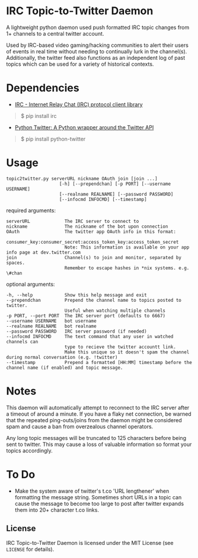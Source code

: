 IRC Topic-to-Twitter Daemon
====================================

A lightweight python daemon used push formatted IRC topic changes from 1+ channels to a central twitter account.

Used by IRC-based video gaming/hacking communities to alert their users of events in real time without needing to continually lurk in the channel(s). Additionally, the twitter feed also functions as an independent log of past topics which can be used for a variety of historical contexts.

Dependencies
====

 * [IRC - Internet Relay Chat (IRC) protocol client library](https://bitbucket.org/jaraco/irc)
>$ pip install irc

 * [Python Twitter: A Python wrapper around the Twitter API](https://code.google.com/p/python-twitter/)
>$ pip install python-twitter

Usage
====

    topic2twitter.py serverURL nickname OAuth join [join ...]
                        [-h] [--prependchan] [-p PORT] [--username USERNAME]
                        [--realname REALNAME] [--password PASSWORD]
                        [--infocmd INFOCMD] [--timestamp]

required arguments:

    serverURL             The IRC server to connect to
    nickname              The nickname of the bot upon connection
    OAuth                 The twitter app OAuth info in this format: 
                          consumer_key:consumer_secret:access_token_key:access_token_secret
                          Note: This information is available on your app info page at dev.twitter.com
    join                  Channel(s) to join and monitor, separated by spaces.
                          Remember to escape hashes in *nix systems. e.g. \#chan

optional arguments:

    -h, --help            Show this help message and exit
    --prependchan         Prepend the channel name to topics posted to twitter.
                          Useful when watching multiple channels
    -p PORT, --port PORT  The IRC server port (defaults to 6667)
    --username USERNAME   bot username
    --realname REALNAME   bot realname
    --password PASSWORD   IRC server password (if needed)
    --infocmd INFOCMD     The text command that any user in watched channels can
                          type to recieve the twitter accountt link.
                          Make this unique so it doesn't spam the channel during normal conversation (e.g. !twitter)
    --timestamp           Prepend a formatted [HH:MM] timestamp before the channel name (if enabled) and topic message.

                        
 
Notes
====
This daemon will automatically attempt to reconnect to the IRC server after a timeout of around a minute. If you have a flaky net connection, be warned that the repeated ping-outs/joins from the daemon might be considered spam and cause a ban from overzealous channel operators.

Any long topic messages will be truncated to 125 characters before being sent to twitter. This may cause a loss of valuable information so format your topics accordingly. 

To Do
====

 * Make the system aware of twitter's t.co 'URL lengthener' when formatting the message string. Sometimes short URLs in a topic can cause the message to become too large to post after twitter expands them into 20+ character t.co links. 

License
-------

IRC Topic-to-Twitter Daemon is licensed under the MIT License (see `LICENSE` for details).

